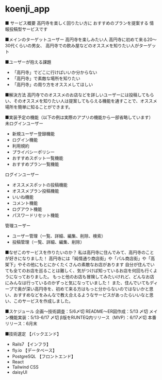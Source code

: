 # koenji_app

■ サービス概要
高円寺を楽しく回りたい方に
おすすめのプランを提案する
情報投稿型サービスです

■メインのターゲットユーザー
高円寺を楽しみたい人
高円寺に初めて来る20〜30代くらいの男女、
高円寺での飲み屋などのオススメを知りたい人がターゲット

■ユーザーが抱える課題
- 「高円寺」でどこに行けばいいか分からない
- 「高円寺」で素敵な場所を知りたい
- 「高円寺」の周り方をオススメしてほしい

■解決方法
高円寺でのオススメのお店などを詳しいユーザーには投稿してもらい、そのオススメを知りたい人は提案してもらえる機能を通すことで、オススメ場所を簡単に知ることができます。

■実装予定の機能（以下の例は実際のアプリの機能から一部省略しています）
未ログインユーザー
- 新規ユーザー登録機能
- ログイン機能
- 利用規約
- プライバシーポリシー
- おすすめスポット一覧機能
- おすすめプラン一覧機能

ログインユーザー
- オススメスポットの投稿機能
- オススメプラン投稿機能
- いいね機能
- コメント機能
- ログアウト機能
- パスワードリセット機能

管理ユーザー
- ユーザー管理（一覧、詳細、編集、削除、検索）
- 投稿管理（一覧、詳細、編集、削除）

■なぜこのサービスを作りたいのか？
私は高円寺に住んでみて、高円寺のことが好きになりました！
高円寺には「純情通り商店街」や「パル商店街」や「高架下」やその他にもとにかくたくさんの素敵なお店があります
自分が住んでいても全てのお店を巡ることは難しく、気がつけば知っているお店を何回も行くようになっておりました。
もっと他のお店も冒険してみたいけれど、どんなお店にみんなは行っているのかずっと気になっていました！
また、住んでいてもディープで奥が深い高円寺を、初めて来る方はもっと分からないのではないかと思い、おすすめなどをみんなで教え合えるようなサービスがあったらいいなと思い、このサービスを作成しました。

■スケジュール
企画〜技術調査：5/6〆切
README〜ER図作成：5/13 〆切
メイン機能実装：5/13-6/17 〆切
β版をRUNTEQ内リリース（MVP）：6/17〆切
本番リリース：6月末

■技術選定
【バックエンド】
- Rails7
【インフラ】
- fly.io
【データベース】
- PostgreSQL
【フロントエンド】
- React
- Tailwind CSS
- daisyUI
